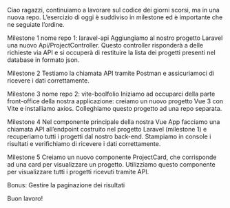Ciao ragazzi,
continuiamo a lavorare sul codice dei giorni scorsi, ma in una nuova repo. L’esercizio di oggi è suddiviso in milestone ed è importante che ne seguiate l’ordine.

Milestone 1 nome repo 1: laravel-api Aggiungiamo al nostro progetto Laravel una nuovo Api/ProjectController. Questo controller risponderà a delle richieste via API e si occuperà di restituire la lista dei progetti presenti nel database in formato json.

Milestone 2 Testiamo la chiamata API tramite Postman e assicuriamoci di ricevere i dati correttamente.

Milestone 3 nome repo 2: vite-boolfolio Iniziamo ad occuparci della parte front-office della nostra applicazione: creiamo un nuovo progetto Vue 3 con Vite e installiamo axios. Colleghiamo questo progetto ad una repo separata.

Milestone 4 Nel componente principale della nostra Vue App facciamo una chiamata API all’endpoint costruito nel progetto Laravel (milestone 1) e recuperiamo tutti i progetti dal nostro back-end. Stampiamo in console i risultati e verifichiamo di ricevere i dati correttamente.

Milestone 5 Creiamo un nuovo componente ProjectCard, che corrisponde ad una card per visualizzare un progetto. Utilizziamo questo componente per visualizzare tutti i progetti ricevuti tramite API.

Bonus: Gestire la paginazione dei risultati

Buon lavoro!
